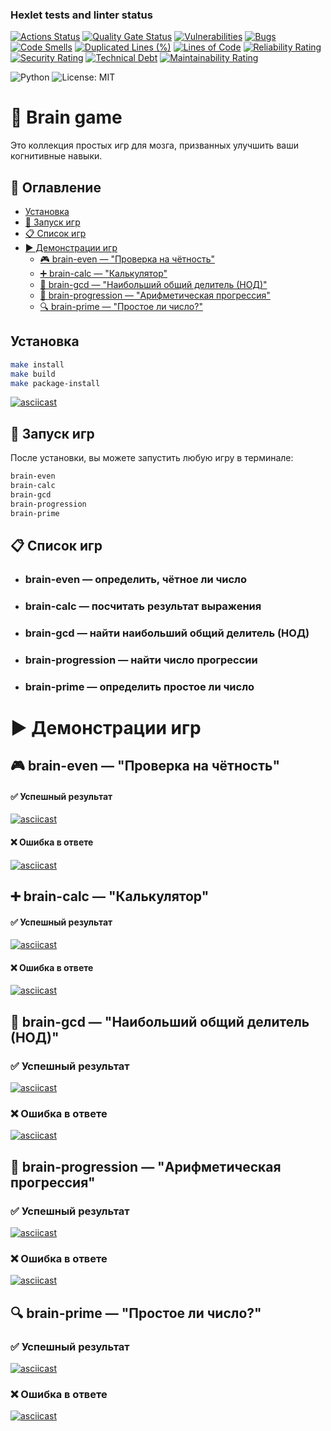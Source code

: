 ### Hexlet tests and linter status

[![Actions Status](https://github.com/Ratatuii/python-project-49/actions/workflows/hexlet-check.yml/badge.svg)](https://github.com/Ratatuii/python-project-49/actions) [![Quality Gate Status](https://sonarcloud.io/api/project_badges/measure?project=iRatatuii_python-project-49&metric=alert_status)](https://sonarcloud.io/summary/new_code?id=iRatatuii_python-project-49) [![Vulnerabilities](https://sonarcloud.io/api/project_badges/measure?project=iRatatuii_python-project-49&metric=vulnerabilities)](https://sonarcloud.io/summary/new_code?id=iRatatuii_python-project-49) [![Bugs](https://sonarcloud.io/api/project_badges/measure?project=iRatatuii_python-project-49&metric=bugs)](https://sonarcloud.io/summary/new_code?id=iRatatuii_python-project-49) [![Code Smells](https://sonarcloud.io/api/project_badges/measure?project=iRatatuii_python-project-49&metric=code_smells)](https://sonarcloud.io/summary/new_code?id=iRatatuii_python-project-49) [![Duplicated Lines (%)](https://sonarcloud.io/api/project_badges/measure?project=iRatatuii_python-project-49&metric=duplicated_lines_density)](https://sonarcloud.io/summary/new_code?id=iRatatuii_python-project-49) [![Lines of Code](https://sonarcloud.io/api/project_badges/measure?project=iRatatuii_python-project-49&metric=ncloc)](https://sonarcloud.io/summary/new_code?id=iRatatuii_python-project-49) [![Reliability Rating](https://sonarcloud.io/api/project_badges/measure?project=iRatatuii_python-project-49&metric=reliability_rating)](https://sonarcloud.io/summary/new_code?id=iRatatuii_python-project-49) [![Security Rating](https://sonarcloud.io/api/project_badges/measure?project=iRatatuii_python-project-49&metric=security_rating)](https://sonarcloud.io/summary/new_code?id=iRatatuii_python-project-49) [![Technical Debt](https://sonarcloud.io/api/project_badges/measure?project=iRatatuii_python-project-49&metric=sqale_index)](https://sonarcloud.io/summary/new_code?id=iRatatuii_python-project-49) [![Maintainability Rating](https://sonarcloud.io/api/project_badges/measure?project=iRatatuii_python-project-49&metric=sqale_rating)](https://sonarcloud.io/summary/new_code?id=iRatatuii_python-project-49)

![Python](https://img.shields.io/badge/python-3.12-blue.svg)
![License: MIT](https://img.shields.io/badge/License-MIT-yellow.svg)

# 🧠 Brain game

Это коллекция простых игр для мозга, призванных улучшить ваши когнитивные навыки. 

## 📑 Оглавление

- [Установка](#установка)
- [🚀 Запуск игр](#-запуск-игр)
- [📋 Список игр](#-список-игр)
- [▶️ Демонстрации игр](#️-демонстрации-игр)
  - [🎮 brain-even — "Проверка на чётность"](#-brain-even--проверка-на-чётность)
  - [➕ brain-calc — "Калькулятор"](#-brain-calc--калькулятор)
  - [🧮 brain-gcd — "Наибольший общий делитель (НОД)"](#--brain-gcd--наибольший-общий-делитель-нод)
  - [🔢 brain-progression — "Арифметическая прогрессия"](#--brain-progression--арифметическая-прогрессия)
  - [🔍 brain-prime — "Простое ли число?"](#--brain-prime--простое-ли-число)

## Установка

```bash
make install
make build
make package-install
```

[![asciicast](https://asciinema.org/a/Lob7Bi5RFfKuVcqRSC68rWdd6.svg)](https://asciinema.org/a/Lob7Bi5RFfKuVcqRSC68rWdd6)

## 🚀 Запуск игр

После установки, вы можете запустить любую игру в терминале:

```bash
brain-even
brain-calc
brain-gcd
brain-progression
brain-prime
```

## 📋 Список игр

- ### brain-even — определить, чётное ли число

- ### brain-calc — посчитать результат выражения

- ### brain-gcd — найти наибольший общий делитель (НОД)

- ### brain-progression — найти число прогрессии

- ### brain-prime — определить простое ли число

# ▶️ Демонстрации игр

## 🎮 brain-even — "Проверка на чётность"

#### ✅ Успешный результат

[![asciicast](https://asciinema.org/a/2bnHtlsPLgMvO37ScJeI8KEkj.svg)](https://asciinema.org/a/2bnHtlsPLgMvO37ScJeI8KEkj)

#### ❌ Ошибка в ответе

[![asciicast](https://asciinema.org/a/e8psY1kmzWiDzBI0BZMOw712u.svg)](https://asciinema.org/a/e8psY1kmzWiDzBI0BZMOw712u)

## ➕ brain-calc — "Калькулятор"

#### ✅ Успешный результат

[![asciicast](https://asciinema.org/a/NarU8GGvXxlSNtOBLqXlhY5R7.svg)](https://asciinema.org/a/NarU8GGvXxlSNtOBLqXlhY5R7)

#### ❌ Ошибка в ответе

[![asciicast](https://asciinema.org/a/0HKX2DW1sSoMIhYL0WjwZRaLs.svg)](https://asciinema.org/a/0HKX2DW1sSoMIhYL0WjwZRaLs)

## 🧮  brain-gcd — "Наибольший общий делитель (НОД)"

### ✅ Успешный результат

[![asciicast](https://asciinema.org/a/3Ni8fkWBiCV9AtgtQNS89Km32.svg)](https://asciinema.org/a/3Ni8fkWBiCV9AtgtQNS89Km32)

### ❌ Ошибка в ответе

[![asciicast](https://asciinema.org/a/xcH4PlmHac9rjz9W6bV1jE1MO.svg)](https://asciinema.org/a/xcH4PlmHac9rjz9W6bV1jE1MO)

## 🔢  brain-progression — "Арифметическая прогрессия"

### ✅ Успешный результат

[![asciicast](https://asciinema.org/a/OBFFDcs4woR4yxWd5CUg7Q0m6.svg)](https://asciinema.org/a/OBFFDcs4woR4yxWd5CUg7Q0m6)

### ❌ Ошибка в ответе

[![asciicast](https://asciinema.org/a/cftuGbqvGdPYjRCPA7NH1mgvr.svg)](https://asciinema.org/a/cftuGbqvGdPYjRCPA7NH1mgvr)

## 🔍  brain-prime — "Простое ли число?"

### ✅ Успешный результат

[![asciicast](https://asciinema.org/a/4Hc1ClgFpjJZ58QjzCiZC3Pdq.svg)](https://asciinema.org/a/4Hc1ClgFpjJZ58QjzCiZC3Pdq)

### ❌ Ошибка в ответе

[![asciicast](https://asciinema.org/a/CdyKqi4YKoMivBhKHFVJ5gwiK.svg)](https://asciinema.org/a/CdyKqi4YKoMivBhKHFVJ5gwiK)

